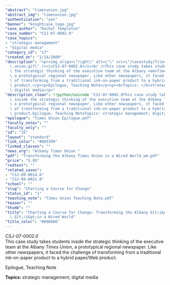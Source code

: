 ```yaml
---
"abstract": "timesunion.jpg"
"abstract_img": "timesunion.jpg"
"authentication": "yes"
"banner": "knightcase_logo.jpg"
"case_author": "Rachel Templeton"
"case_number": "CSJ-07-0002.0"
"case_topics":
- "strategic management"
- "digital media"
"category_id": "17"
"created_on": "1/14/2009"
"description": "<p><img align=\"right\" alt=\"\" src=\"/casestudy/files/photos/242/times\
  \ union.gif\" /><i>CSJ-07-0002.0</i><br />This case study takes students inside\
  \ the strategic thinking of the executive team at the Albany <em>Times Union</em>,\
  \ a prototypical regional newspaper. Like other newspapers, it faced the challenge\
  \ of transforming from a traditional ink-on-paper product to a hybrid paper/Web\
  \ product.</p><p>Epilogue, Teaching Note</p><p><b>Topics: </b>strategic management;\
  \ digital media</p>"
"description_clean": !!python/unicode "CSJ-07-0002.0This case study takes students\
  \ inside the strategic thinking of the executive team at the Albany Times Union,\
  \ a prototypical regional newspaper. Like other newspapers, it faced the challenge\
  \ of transforming from a traditional ink-on-paper product to a hybrid paper/Web\
  \ product.Epilogue, Teaching NoteTopics: strategic management; digital media"
"epologue": "Times Union Epilogue.pdf"
"faculty_notes": ""
"faculty_only": ""
"id": "15"
"layout": "standard"
"link_color": "#003399"
"linked_classes": ""
"news_org": "Albany Times Union "
"pdf": "Transforming the Albany Times Union in a Wired World_wm.pdf"
"price": "5.95"
"redtext": ""
"related_cases":
- "CSJ-09-0014.0"
- "CSJ-09-0021.0"
"school": ""
"slug": "Charting a Course for Change"
"status_id": "1"
"teaching_note": "Times Union Teaching Note.pdf"
"teaser": ""
"thumb": ""
"title": "Charting a Course for Change: Transforming the Albany &lt;i&gt;Times Union\
  \ &lt;/i&gt;in a Wired World"
"title_color": "#666666"
---
```

<p><img align="right" alt="" src="/casestudy/files/photos/242/times union.gif" /><i>CSJ-07-0002.0</i><br />This case study takes students inside the strategic thinking of the executive team at the Albany <em>Times Union</em>, a prototypical regional newspaper. Like other newspapers, it faced the challenge of transforming from a traditional ink-on-paper product to a hybrid paper/Web product.</p><p>Epilogue, Teaching Note</p><p><b>Topics: </b>strategic management; digital media</p>
